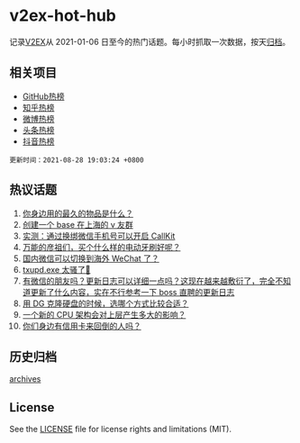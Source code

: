 # v2ex-hot-hub

 记录[V2EX](https://www.v2ex.com/)从 2021-01-06 日至今的热门话题。每小时抓取一次数据，按天[归档](archives)。
 
 ## 相关项目

- [GitHub热榜](https://github.com/snaildev/github-hot-hub)
- [知乎热榜](https://github.com/snaildev/zhihu-hot-hub)
- [微博热榜](https://github.com/snaildev/weibo-hot-hub)
- [头条热榜](https://github.com/snaildev/toutiao-hot-hub)
- [抖音热榜](https://github.com/snaildev/douyin-hot-hub)


 `更新时间：2021-08-28 19:03:24 +0800`

## 热议话题

1. [你身边用的最久的物品是什么？](https://www.v2ex.com/t/798486)
1. [创建一个 base 在上海的 v 友群](https://www.v2ex.com/t/798409)
1. [实测：通过换绑微信手机号可以开启 CallKit](https://www.v2ex.com/t/798484)
1. [万能的彦祖们，买个什么样的电动牙刷好呢？](https://www.v2ex.com/t/798459)
1. [国内微信可以切换到海外 WeChat 了？](https://www.v2ex.com/t/798441)
1. [txupd.exe 太骚了🐶](https://www.v2ex.com/t/798463)
1. [有微信的朋友吗？更新日志可以详细一点吗？这现在越来越敷衍了，完全不知道更新了什么内容，实在不行参考一下 boss 直聘的更新日志](https://www.v2ex.com/t/798485)
1. [用 DG 克隆硬盘的时候，选哪个方式比较合适？](https://www.v2ex.com/t/798471)
1. [一个新的 CPU 架构会对上层产生多大的影响？](https://www.v2ex.com/t/798418)
1. [你们身边有信用卡来回倒的人吗？](https://www.v2ex.com/t/798511)

## 历史归档

[archives](archives)

## License

See the [LICENSE](LICENSE) file for license rights and limitations (MIT).
